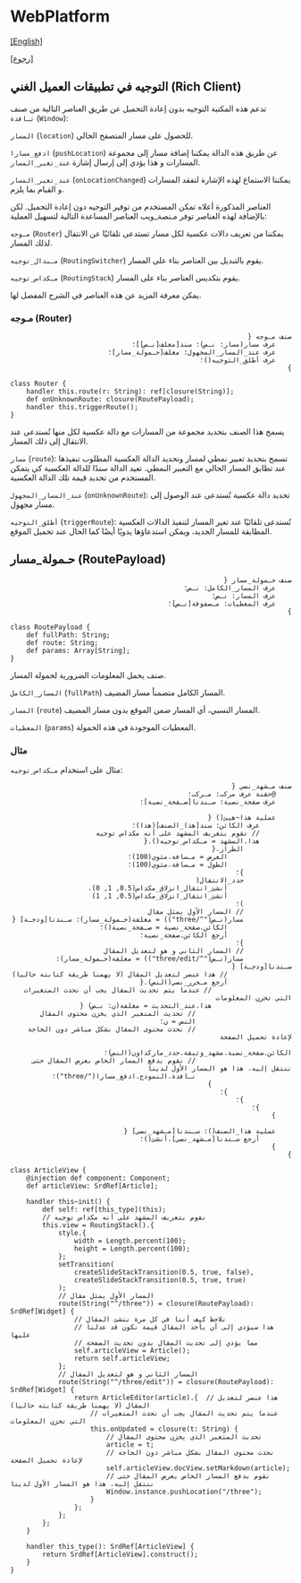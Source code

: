 # WebPlatform

[[English]](routing.en.md)

[[رجوع]](../readme.ar.md)

## التوجيه في تطبيقات العميل الغني (Rich Client)

تدعم هذه المكتبة التوجيه بدون إعادة التحميل عن طريق العناصر التالية من صنف `نـافذة` (`Window`):

`المسار` (`location`) للحصول على مسار المتصفح الحالي.

`ادفع_مسارا` (`pushLocation`) عن طريق هذه الدالة يمكننا إضافة مسار إلى مجموعة المسارات و هذا يؤدي إلى
إرسال إشارة `عند_تغير_المسار`.

`عند_تغير_المسار` (`onLocationChanged`) يمكننا الاستماع لهذه الإشارة لتفقد المسارات و القيام بما يلزم.

العناصر المذكورة أعلاه تمكن المستخدم من توفير التوجيه دون إعادة التحميل. لكن بالإضافة لهذه العناصر توفر
مـنصة_ويب العناصر المساعدة التالية لتسهيل العملية:

`مـوجه` (`Router`) يمكننا من تعريف دالات عكسية لكل مسار تستدعى تلقائيًا عن الانتقال لذلك المسار.

`مـبدال_توجيه` (`RoutingSwitcher`) يقوم بالتبديل بين العناصر بناء على المسار.

`مـكداس_توجيه` (`RoutingStack`) يقوم بتكديس العناصر بناء على المسار.

يمكن معرفة المزيد عن هذه العناصر في الشرح المفصل لها.

### مـوجه (Router)

<div dir=rtl>

```
صنف مـوجه {
    عرف مسار(مسار: نـص): سند[مغلف[نـص]]؛
    عرف عند_المسار_المجهول: مغلف[حـمولة_مسار]؛
    عرف أطلق_التوجيه()؛
}
```

</div>

```
class Router {
    handler this.route(r: String): ref[closure(String)];
    def onUnknownRoute: closure(RoutePayload);
    handler this.triggerRoute();
}
```

يسمح هذا الصنف بتحديد مجموعة من المسارات مع دالة عكسية لكل منها تُستدعى عند الانتقال إلى ذلك المسار.

`مسار` (`route`): تسمح بتحديد تعبير نمطي لمسار وتحديد الدالة العكسية المطلوب تنفيذها عند تطابق
المسار الحالي مع التعبير النمطي. تعيد الدالة سندًا للدالة العكسية كي يتمكن المستخدم من تحديد قيمة
تلك الدالة العكسية.

`عند_المسار_المجهول` (`onUnknownRoute`): تحديد دالة عكسية تُستدعى عند الوصول إلى مسار مجهول.

`أطلق_التوجيه` (`triggerRoute`): تُستدعى تلقائيًا عند تغير المسار لتنفيذ الدالات العكسية المطابقة
للمسار الجديد، ويمكن استدعاؤها يدويًا أيضًا كما الحال عند تحميل الموقع.

## حـمولة_مسار (RoutePayload)

<div dir=rtl>

```
صنف حـمولة_مسار {
    عرف المسار_الكامل: نـص؛
    عرف المسار: نـص؛
    عرف المعطيات: مـصفوفة[نـص]؛
}
```

</div>

```
class RoutePayload {
    def fullPath: String;
    def route: String;
    def params: Array[String];
}
```
صنف يحمل المعلومات الضرورية لحمولة المسار.

`المسار_الكامل` (`fullPath`) المسار الكامل متضمناً مسار المضيف.

`المسار` (`route`) المسار النسبي، أي المسار ضمن الموقع بدون مسار المضيف.

`المعطيات` (`params`) المعطيات الموجودة في هذه الحمولة.

### مثال

مثال على استخدام `مـكداس_توجيه`:

<div dir=rtl>

```
صنف مـشهد_نصي {
    @حقنة عرف مركب: مـركب؛
    عرف صفحة_نصية: سـندنا[صـفحة_نصية]؛

    عملية هذا~هيئ() {
        عرف الكائن: سند[هذا_الصنف](هذا)؛
        // نقوم بتعريف المشهد على أنه مكداس توجيه
        هذا.المشهد = مـكداس_توجيه().{
            الطراز.{
                العرض = مـسافة.مئوي(100)؛
                الطول = مـسافة.مئوي(100)؛
            }؛
            حدد_الانتقال(
                أنشئ_انتقال_انزلاق_مكداس(0.5, 1, 0)،
                أنشئ_انتقال_انزلاق_مكداس(0.5, 1, 1)
            )؛
            // المسار الأول يمثل مقال
            مسار(نـص("^/three")) = مغلفة(حـمولة_مسار): سـندنا[ودجـة] {
                الكائن.صفحة_نصية = صـفحة_نصية()؛
                أرجع الكائن.صفحة_نصية؛
            }؛
            // المسار الثاني و هو لتعديل المقال
            مسار(نـص("^/three/edit")) = مغلفة(حـمولة_مسار): سـندنا[ودجـة] {
                // هذا عنصر لتعديل المقال (لا يهمنا طريقة كتابته حاليا)
                أرجع مـحرر_نصي(النص).{
                    // عندما يتم تحديث المقال يجب أن نحدث المتغيرات التي تخزن المعلومات
                    هذا.عند_التحديث = مغلفة(ن: نـص) {
                        // تحديث المتغير الذي يخزن محتوى المقال 
                        النص = ن؛
                        // نحدث محتوى المقال بشكل مباشر دون الحاجة لإعادة تحميل الصفحة
                        الكائن.صفحة_نصية.مشهد_وثيقة.حدد_ماركداون(النص)؛
                        // نقوم بدفع المسار الخاص بعرض المقال حتى ننتقل إليه، هذا هو المسار الأول لدينا
                        نـافذة.النموذج.ادفع_مسارا("/three")؛
                    }
                }؛
            }؛
        }؛
    }

    عملية هذا_الصنف(): سـندنا[مـشهد_نصي] {
        أرجع سـندنا[مـشهد_نصي].أنشئ()؛
    }
}
```

</div>

```
class ArticleView {
    @injection def component: Component;
    def articleView: SrdRef[Article];

    handler this~init() {
        def self: ref[this_type](this);
        // نقوم بتعريف المشهد على أنه مكداس توجيه
        this.view = RoutingStack().{
            style.{
                width = Length.percent(100);
                height = Length.percent(100);
            };
            setTransition(
                createSlideStackTransition(0.5, true, false),
                createSlideStackTransition(0.5, true, true)
            );
            // المسار الأول يمثل مقال
            route(String("^/three")) = closure(RoutePayload): SrdRef[Widget] {
                // نلاحظ كيف أننا في كل مرة ننشئ المقال
                // هذا سيؤدي إلى أن يأخذ المقال قيمة نكون قد عدلنا عليها
                // مما يؤدي إلى تحديث المقال بدون تحديث الصفحة
                self.articleView = Article();
                return self.articleView;
            };
            // المسار الثاني و هو لتعديل المقال
            route(String("^/three/edit")) = closure(RoutePayload): SrdRef[Widget] {
                return ArticleEditor(article).{  // هذا عنصر لتعديل المقال (لا يهمنا طريقة كتابته حاليا)
                    // عندما يتم تحديث المقال يجب أن نحدث المتغيرات التي تخزن المعلومات
                    this.onUpdated = closure(t: String) {
                        // تحديث المتغير الذي يخزن محتوى المقال 
                        article = t;
                        // نحدث محتوى المقال بشكل مباشر دون الحاجة لإعادة تحميل الصفحة
                        self.articleView.docView.setMarkdown(article);
                        // نقوم بدفع المسار الخاص بعرض المقال حتى ننتقل إليه، هذا هو المسار الأول لدينا
                        Window.instance.pushLocation("/three");
                    }
                };
            };
        };
    }

    handler this_type(): SrdRef[ArticleView] {
        return SrdRef[ArticleView].construct();
    }
}
```


